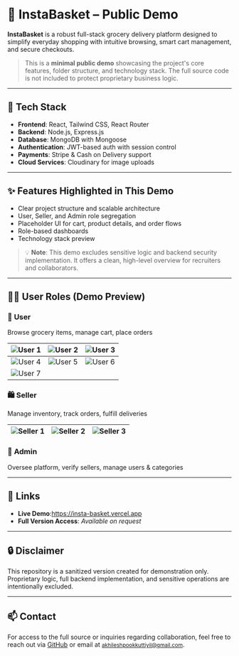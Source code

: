 # 🛒 InstaBasket – Public Demo

**InstaBasket** is a robust full-stack grocery delivery platform designed to simplify everyday shopping with intuitive browsing, smart cart management, and secure checkouts.

> This is a **minimal public demo** showcasing the project's core features, folder structure, and technology stack. The full source code is not included to protect proprietary business logic.

---

## 🔧 Tech Stack

- **Frontend**: React, Tailwind CSS, React Router
- **Backend**: Node.js, Express.js
- **Database**: MongoDB with Mongoose
- **Authentication**: JWT-based auth with session control
- **Payments**: Stripe & Cash on Delivery support
- **Cloud Services**: Cloudinary for image uploads

---

## ✨ Features Highlighted in This Demo

- Clear project structure and scalable architecture
- User, Seller, and Admin role segregation
- Placeholder UI for cart, product details, and order flows
- Role-based dashboards
- Technology stack preview

> 💡 **Note**: This demo excludes sensitive logic and backend security implementation. It offers a clean, high-level overview for recruiters and collaborators.

---

## 🧑‍💼 User Roles (Demo Preview)

### 👤 **User**
Browse grocery items, manage cart, place orders

| ![User 1](https://github.com/user-attachments/assets/059ec843-b113-4c69-9acc-eeea9613a711) | ![User 2](https://github.com/user-attachments/assets/2e0fc8d9-88af-456b-b3ba-ee43fe9c2b99) | ![User 3](https://github.com/user-attachments/assets/371695dc-eb26-4362-bb06-254f43eb5d4c) |
|:--:|:--:|:--:|
| ![User 4](https://github.com/user-attachments/assets/465afba4-ea23-4d4e-a8e1-9c9052117235) | ![User 5](https://github.com/user-attachments/assets/56e9b2a3-e92f-495b-96bf-44041f42cc9c) | ![User 6](https://github.com/user-attachments/assets/8b8cf28e-3c75-48b2-907c-cd4cd018d812) |
| ![User 7](https://github.com/user-attachments/assets/0fc95435-301f-4847-b4e5-864bf63f056c) |  |  |

### 🛍️ **Seller**
Manage inventory, track orders, fulfill deliveries

| ![Seller 1](https://github.com/user-attachments/assets/66782cb9-c9a0-4a65-951b-4961b7b9d9a6) | ![Seller 2](https://github.com/user-attachments/assets/88da90ed-9e5e-4c96-a86f-73c1757ef67e) | ![Seller 3](https://github.com/user-attachments/assets/107a8c77-dcc8-4547-9f70-2d315f309940) |
|:--:|:--:|:--:|


### 🔐 **Admin**
Oversee platform, verify sellers, manage users & categories



---

## 🔗 Links

- **Live Demo**:https://insta-basket.vercel.app
- **Full Version Access**: *Available on request*

---

## 🔒 Disclaimer

This repository is a sanitized version created for demonstration only. Proprietary logic, full backend implementation, and sensitive operations are intentionally excluded.

---

## 📫 Contact

For access to the full source or inquiries regarding collaboration, feel free to reach out via <a href="https://github.com/Akhileshpookkuttiyil">GitHub</a> or email at <span style="font-size: 12px;">akhileshpookkuttiyil@gmail.com</span>.

